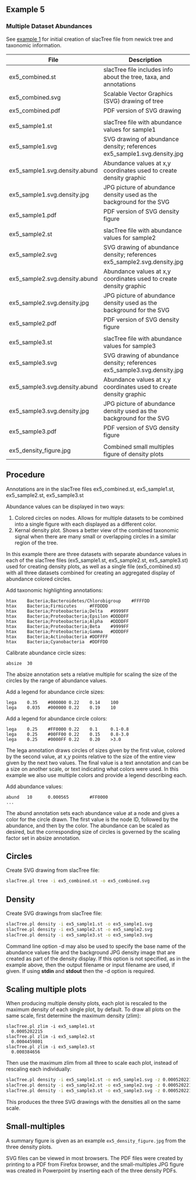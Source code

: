 ## Example 5 ##
### Multiple Dataset Abundances ###

See [example 1](../ex1_simple) for initial creation of slacTree file from newick tree and taxonomic information.

| File | Description |
|------|-------------|
| ex5_combined.st     | slacTree file includes info about the tree, taxa, and annotations |
| ex5_combined.svg    | Scalable Vector Graphics (SVG) drawing of tree |
| ex5_combined.pdf    | PDF version of SVG drawing |
|  |  |
| ex5_sample1.st  | slacTree file with abundance values for sample1
| ex5_sample1.svg | SVG drawing of abundance density; references ex5_sample1.svg.density.jpg |
| ex5_sample1.svg.density.abund | Abundance values at x,y coordinates used to create density graphic
| ex5_sample1.svg.density.jpg | JPG picture of abundance density used as the background for the SVG |
| ex5_sample1.pdf | PDF version of SVG density figure |
|  |  |
| ex5_sample2.st  | slacTree file with abundance values for sample2
| ex5_sample2.svg | SVG drawing of abundance density; references ex5_sample2.svg.density.jpg |
| ex5_sample2.svg.density.abund | Abundance values at x,y coordinates used to create density graphic
| ex5_sample2.svg.density.jpg | JPG picture of abundance density used as the background for the SVG |
| ex5_sample2.pdf | PDF version of SVG density figure |
|  |  |
| ex5_sample3.st  | slacTree file with abundance values for sample3
| ex5_sample3.svg | SVG drawing of abundance density; references ex5_sample3.svg.density.jpg |
| ex5_sample3.svg.density.abund | Abundance values at x,y coordinates used to create density graphic
| ex5_sample3.svg.density.jpg | JPG picture of abundance density used as the background for the SVG |
| ex5_sample3.pdf | PDF version of SVG density figure |
|  |  |
| ex5_density_figure.jpg | Combined small multiples figure of density plots |

Procedure
---------

Annotations are in the slacTree files ex5_combined.st, ex5_sample1.st, ex5_sample2.st, ex5_sample3.st

Abundance values can be displayed in two ways:

1. Colored circles on nodes.  Allows for multiple datasets to be combined into a single figure with each displayed as a different color.
2. Kernal density plot.  Shows a better view of the combined taxonomic signal when there are many small or overlapping circles in a similar region of the tree.

In this example there are three datasets with separate abundance values in each of the slacTree files (ex5_sample1.st, ex5_sample2.st, ex5_sample3.st) used for creating density plots, as well as a single file (ex5_combined.st) with all three datasets combined for creating an aggregated display of abundance colored circles.

Add taxonomic highlighting annotations:

```
htax    Bacteria;Bacteroidetes/Chlorobigroup    #FFFFDD
htax    Bacteria;Firmicutes     #FFDDDD
htax    Bacteria;Proteobacteria;Delta   #9999FF
htax    Bacteria;Proteobacteria;Epsilon #DDDDFF
htax    Bacteria;Proteobacteria;Alpha   #DDDDFF
htax    Bacteria;Proteobacteria;Beta    #9999FF
htax    Bacteria;Proteobacteria;Gamma   #DDDDFF
htax    Bacteria;Actinobacteria #DDFFFF
htax    Bacteria;Cyanobacteria  #DDFFDD
```

Calibrate abundance circle sizes:

```
absize  30
```

The absize annotation sets a relative multiple for scaling the size of the circles by the range of abundance values.

Add a legend for abundance circle sizes:

```
lega    0.35    #000000 0.22    0.14    100
lega    0.035   #000000 0.22    0.19    10
```

Add a legend for abundance circle colors:

```
lega    0.25    #FF0000 0.22    0.1     0.1-0.8
lega    0.25    #00FF00 0.22    0.15    0.8-3.0
lega    0.25    #0000FF 0.22    0.20    >3.0
```

The lega annotation draws circles of sizes given by the first value, colored by the second value, at x,y points relative to the size of the entire view given by the next two values.  The final value is a text annotation and can be a size on another scale, or text indicating what colors were used.  In this example we also use multiple colors and provide a legend describing each.

Add abundance values:

```
abund   10      0.000565        #FF0000
...
```

The abund annotation sets each abundance value at a node and gives a color for the circle drawn.  The first value is the node ID, followed by the abundance, and then by the color.  The abundance can be scaled as desired, but the corresponding size of circles is governed by the scaling factor set in absize annotation.

Circles
-------

Create SVG drawing from slacTree file:

```bash
slacTree.pl tree -i ex5_combined.st -o ex5_combined.svg
```

Density
-------

Create SVG drawings from slacTree file:

```bash
slacTree.pl density -i ex5_sample1.st -o ex5_sample1.svg
slacTree.pl density -i ex5_sample2.st -o ex5_sample2.svg
slacTree.pl density -i ex5_sample3.st -o ex5_sample3.svg
```

Command line option -d may also be used to specify the base name of the abundance values file and the background JPG density image that are created as part of the density display.  If this option is not specified, as in the example above, then the output filename or input filename are used, if given.  If using **stdin** and **stdout** then the -d option is required.

Scaling multiple plots
----------------------

When producing multiple density plots, each plot is rescaled to the maximum density of each single plot, by default.  To draw all plots on the same scale, first determine the maximum density (zlim):

```
slacTree.pl zlim -i ex5_sample1.st
  0.0005202215
slacTree.pl zlim -i ex5_sample2.st
  0.0004459801
slacTree.pl zlim -i ex5_sample3.st
  0.000384656
```

Then use the maximum zlim from all three to scale each plot, instead of rescaling each individually:


```bash
slacTree.pl density -i ex5_sample1.st -o ex5_sample1.svg -z 0.0005202215
slacTree.pl density -i ex5_sample2.st -o ex5_sample2.svg -z 0.0005202215
slacTree.pl density -i ex5_sample3.st -o ex5_sample3.svg -z 0.0005202215
```

This produces the three SVG drawings with the densities all on the same scale.

Small-multiples
---------------

A summary figure is given as an example `ex5_density_figure.jpg` from the three density plots.


SVG files can be viewed in most browsers. The PDF files were created by printing to a PDF from Firefox browser, and the small-multiples JPG figure was created in Powerpoint by inserting each of the three density PDFs.

